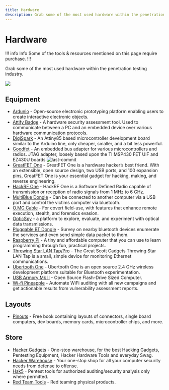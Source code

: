 ```yaml
---
title: Hardware
description: Grab some of the most used hardware within the penetration testing industry.
---
```


# Hardware

!!! info Info
Some of the tools & resources mentioned on this page require purchase.
!!!

Grab some of the most used hardware within the penetration testing industry.

![](https://img.shields.io/badge/Tools%20%26%20Resources%20Available-20-757575?style=for-the-badge)

## Equipment

* [Ardunio](https://www.arduino.cc/) - Open-source electronic prototyping platform enabling users to create interactive electronic objects. 
* [Attify Badge](https://www.attify-store.com/) - A hardware security assessment tool. Used to communicate between a PC and an embedded device over various hardware communication protocols. 
* [DigiSpark](http://digistump.com/products/1) - An Attiny85 based microcontroller development board similar to the Arduino line, only cheaper, smaller, and a bit less powerful. 
* [Goodfet](https://github.com/travisgoodspeed/goodfet) - An embedded bus adapter for various microcontrollers and radios. JTAG adapter, loosely based upon the TI MSP430 FET UIF and EZ430U boards ![last-commit](https://img.shields.io/github/last-commit/travisgoodspeed/goodfet?style=flat)
* [GreatFET One](https://greatscottgadgets.com/hackrf/one/) - GreatFET One is a hardware hacker’s best friend. With an extensible, open source design, two USB ports, and 100 expansion pins, GreatFET One is your essential gadget for hacking, making, and reverse engineering. 
* [HackRF One](https://greatscottgadgets.com/hackrf/one/) - HackRF One is a Software Defined Radio capable of transmission or reception of radio signals from 1 MHz to 6 GHz. 
* [MultiBlue Dongle](https://www.amazon.com/MultiBlue-Dongle-Bluetooth-Keyboard-BT300KMS/dp/B00CRY5K16) - Can be connected to another computer via a USB port and control the victims computer via bluetooth. 
* [O.MG Cable](https://shop.hak5.org/collections/mischief-gadgets/products/o-mg-cable?variant=29408695582833) - For covert field-use, with features that enhance remote execution, stealth, and forensics evasion. 
* [OpticSpy](https://www.attify-store.com/products/opticspy) - a platform to explore, evaluate, and experiment with optical data transmissions. 
* [Pluggable BT Dongle](https://plugable.com/products/usb-bt4le/) - Survey on nearby bluetooth devices enumerate the services and even send simple data packet to them. 
* [Raspberry Pi](https://www.raspberrypi.org/) - A tiny and affordable computer that you can use to learn programming through fun, practical projects. 
* [Throwing Star LAN Tap/Pro](https://greatscottgadgets.com/throwingstar/) - The Great Scott Gadgets Throwing Star LAN Tap is a small, simple device for monitoring Ethernet communications. 
* [Ubertooth One](https://greatscottgadgets.com/ubertoothone/) - Ubertooth One is an open source 2.4 GHz wireless development platform suitable for Bluetooth experimentation. 
* [USB Armory Mk II](https://inversepath.com/usbarmory) - Open Source Flash-Drive Sized Computer. 
* [Wi-fi Pineapple](https://shop.hak5.org/products/wifi-pineapple) - Automate WiFi auditing with all new campaigns and get actionable results from vulnerability assessment reports. 

## Layouts

* [Pinouts](https://pinouts.org/) - Free book containing layouts of connectors, single board computers, dev boards, memory cards, microcontroller chips, and more. 

## Store

* [Hacker Gadgets](https://hacker-gadgets.com/) - One-stop warehouse, for the best Hacking Gadgets, Pentesting Equipment, Hacker Hardware Tools and everyday Swag. 
* [Hacker Warehouse](https://hackerwarehouse.com/) - Your one-stop shop for all your computer security needs from defense to offense. 
* [Hak5](https://shop.hak5.org/) - Pentest tools for authorized auditing/security analysis only where permitted. 
* [Red Team Tools](https://www.redteamtools.com/) - Red teaming physical products. 

